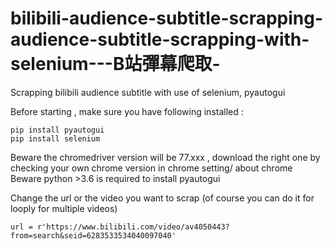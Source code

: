 # bilibili-audience-subtitle-scrapping-audience-subtitle-scrapping-with-selenium---B站彈幕爬取-
Scrapping bilibili audience subtitle with use of selenium, pyautogui


 Before starting , make sure you have following installed :
 
    pip install pyautogui
    pip install selenium
 
 Beware the chromedriver version will be 77.xxx , download the right one by checking your own chrome version in
 chrome setting/ about chrome
 Beware python >3.6 is required to install pyautogui

 Change the url or the video you want to scrap (of course you can do it for looply for multiple videos)
 
    url = r'https://www.bilibili.com/video/av4050443?from=search&seid=6283533534040097040'      



